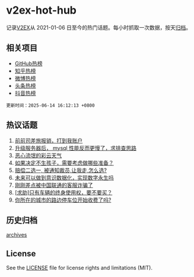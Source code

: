 # v2ex-hot-hub

 记录[V2EX](https://www.v2ex.com/)从 2021-01-06 日至今的热门话题。每小时抓取一次数据，按天[归档](archives)。
 
 ## 相关项目

- [GitHub热榜](https://github.com/snaildev/github-hot-hub)
- [知乎热榜](https://github.com/snaildev/zhihu-hot-hub)
- [微博热榜](https://github.com/snaildev/weibo-hot-hub)
- [头条热榜](https://github.com/snaildev/toutiao-hot-hub)
- [抖音热榜](https://github.com/snaildev/douyin-hot-hub)


 `更新时间：2025-06-14 16:12:13 +0800`

## 热议话题

1. [前前司差旅报销，打到我账户](https://www.v2ex.com/t/1138438)
1. [升级服务器后， mysql 性能反而更慢了，求排查思路](https://www.v2ex.com/t/1138433)
1. [恶心流氓的彩云天气](https://www.v2ex.com/t/1138528)
1. [如果决定不生孩子，需要考虑做哪些准备？](https://www.v2ex.com/t/1138501)
1. [赔偿二选一, 被通知裁员,让我走,怎么选?](https://www.v2ex.com/t/1138446)
1. [未来可以做到意识数据化，实现数字永生吗](https://www.v2ex.com/t/1138534)
1. [刚刚差点被中国联通的客服诈骗了](https://www.v2ex.com/t/1138431)
1. [[求助]只有车辆的终身使用权，要不要买？](https://www.v2ex.com/t/1138512)
1. [你所在的城市的路边停车位开始收费了吗?](https://www.v2ex.com/t/1138543)

## 历史归档

[archives](archives)

## License

See the [LICENSE](LICENSE) file for license rights and limitations (MIT).
